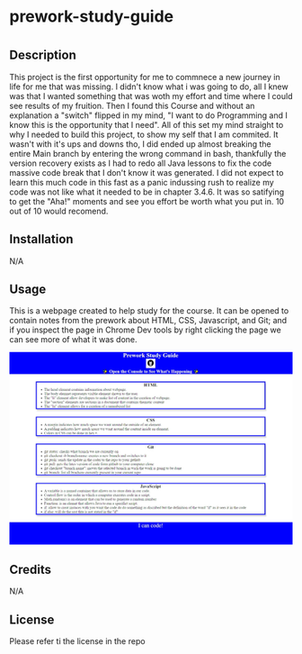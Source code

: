 # prework-study-guide

# <Prework-Study-Guide HTML>

## Description

This project is the first opportunity for me to commnece a new journey in life for me that was missing. I didn't know what i was going to do, all I knew was that I wanted something that was woth my effort and time where I could see results of my fruition. Then I found this Course and without an explanation a "switch" flipped in my mind, "I want to do Programming and I know this is the opportunity that I need". All of this set my mind straight to why I needed to build this project, to show my self that I am commited. It wasn't with it's ups and downs tho, I did ended up almost breaking the entire Main branch by entering the wrong command in bash, thankfully the version recovery exists as I had to redo all Java lessons to fix the code massive code break that I don't know it was generated. I did not expect to learn this much code in this fast as a panic indussing rush to realize my code was not like what it needed to be in chapter 3.4.6. It was so satifying to get the "Aha!" moments and see you effort be worth what you put in. 10 out of 10 would recomend.


## Installation

N/A

## Usage

This is a webpage created to help study for the course.
It can be opened to contain notes from the prework about HTML, CSS, Javascript, and Git; and if you inspect the page in Chrome Dev tools by right clicking the page we can see more of what it was done.

![alt text](assets\Screenshot.jpg.JPG)

## Credits

N/A

## License

Please refer ti the license in the repo